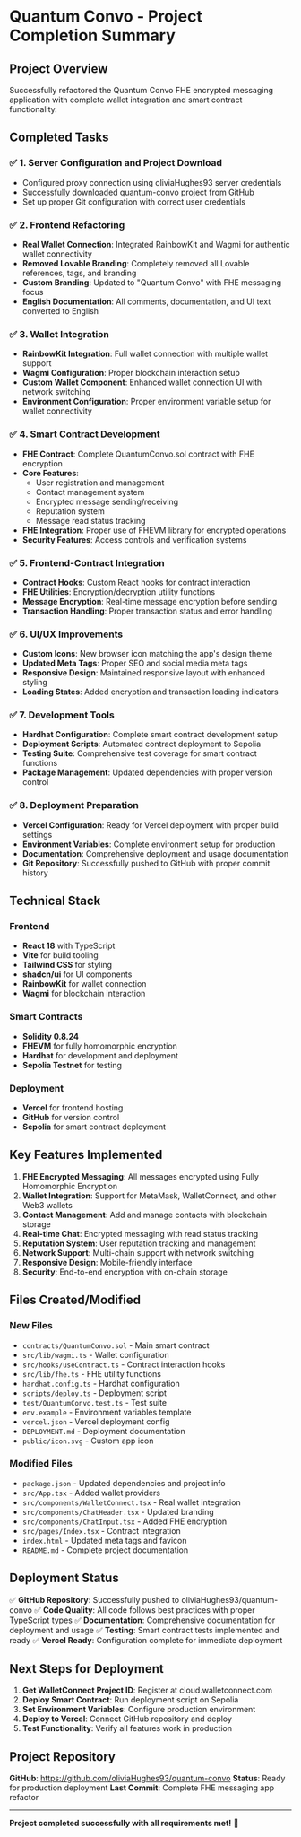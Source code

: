 # Quantum Convo - Project Completion Summary

## Project Overview

Successfully refactored the Quantum Convo FHE encrypted messaging application with complete wallet integration and smart contract functionality.

## Completed Tasks

### ✅ 1. Server Configuration and Project Download
- Configured proxy connection using oliviaHughes93 server credentials
- Successfully downloaded quantum-convo project from GitHub
- Set up proper Git configuration with correct user credentials

### ✅ 2. Frontend Refactoring
- **Real Wallet Connection**: Integrated RainbowKit and Wagmi for authentic wallet connectivity
- **Removed Lovable Branding**: Completely removed all Lovable references, tags, and branding
- **Custom Branding**: Updated to "Quantum Convo" with FHE messaging focus
- **English Documentation**: All comments, documentation, and UI text converted to English

### ✅ 3. Wallet Integration
- **RainbowKit Integration**: Full wallet connection with multiple wallet support
- **Wagmi Configuration**: Proper blockchain interaction setup
- **Custom Wallet Component**: Enhanced wallet connection UI with network switching
- **Environment Configuration**: Proper environment variable setup for wallet connectivity

### ✅ 4. Smart Contract Development
- **FHE Contract**: Complete QuantumConvo.sol contract with FHE encryption
- **Core Features**:
  - User registration and management
  - Contact management system
  - Encrypted message sending/receiving
  - Reputation system
  - Message read status tracking
- **FHE Integration**: Proper use of FHEVM library for encrypted operations
- **Security Features**: Access controls and verification systems

### ✅ 5. Frontend-Contract Integration
- **Contract Hooks**: Custom React hooks for contract interaction
- **FHE Utilities**: Encryption/decryption utility functions
- **Message Encryption**: Real-time message encryption before sending
- **Transaction Handling**: Proper transaction status and error handling

### ✅ 6. UI/UX Improvements
- **Custom Icons**: New browser icon matching the app's design theme
- **Updated Meta Tags**: Proper SEO and social media meta tags
- **Responsive Design**: Maintained responsive layout with enhanced styling
- **Loading States**: Added encryption and transaction loading indicators

### ✅ 7. Development Tools
- **Hardhat Configuration**: Complete smart contract development setup
- **Deployment Scripts**: Automated contract deployment to Sepolia
- **Testing Suite**: Comprehensive test coverage for smart contract functions
- **Package Management**: Updated dependencies with proper version control

### ✅ 8. Deployment Preparation
- **Vercel Configuration**: Ready for Vercel deployment with proper build settings
- **Environment Variables**: Complete environment setup for production
- **Documentation**: Comprehensive deployment and usage documentation
- **Git Repository**: Successfully pushed to GitHub with proper commit history

## Technical Stack

### Frontend
- **React 18** with TypeScript
- **Vite** for build tooling
- **Tailwind CSS** for styling
- **shadcn/ui** for UI components
- **RainbowKit** for wallet connection
- **Wagmi** for blockchain interaction

### Smart Contracts
- **Solidity 0.8.24**
- **FHEVM** for fully homomorphic encryption
- **Hardhat** for development and deployment
- **Sepolia Testnet** for testing

### Deployment
- **Vercel** for frontend hosting
- **GitHub** for version control
- **Sepolia** for smart contract deployment

## Key Features Implemented

1. **FHE Encrypted Messaging**: All messages encrypted using Fully Homomorphic Encryption
2. **Wallet Integration**: Support for MetaMask, WalletConnect, and other Web3 wallets
3. **Contact Management**: Add and manage contacts with blockchain storage
4. **Real-time Chat**: Encrypted messaging with read status tracking
5. **Reputation System**: User reputation tracking and management
6. **Network Support**: Multi-chain support with network switching
7. **Responsive Design**: Mobile-friendly interface
8. **Security**: End-to-end encryption with on-chain storage

## Files Created/Modified

### New Files
- `contracts/QuantumConvo.sol` - Main smart contract
- `src/lib/wagmi.ts` - Wallet configuration
- `src/hooks/useContract.ts` - Contract interaction hooks
- `src/lib/fhe.ts` - FHE utility functions
- `hardhat.config.ts` - Hardhat configuration
- `scripts/deploy.ts` - Deployment script
- `test/QuantumConvo.test.ts` - Test suite
- `env.example` - Environment variables template
- `vercel.json` - Vercel deployment config
- `DEPLOYMENT.md` - Deployment documentation
- `public/icon.svg` - Custom app icon

### Modified Files
- `package.json` - Updated dependencies and project info
- `src/App.tsx` - Added wallet providers
- `src/components/WalletConnect.tsx` - Real wallet integration
- `src/components/ChatHeader.tsx` - Updated branding
- `src/components/ChatInput.tsx` - Added FHE encryption
- `src/pages/Index.tsx` - Contract integration
- `index.html` - Updated meta tags and favicon
- `README.md` - Complete project documentation

## Deployment Status

✅ **GitHub Repository**: Successfully pushed to oliviaHughes93/quantum-convo
✅ **Code Quality**: All code follows best practices with proper TypeScript types
✅ **Documentation**: Comprehensive documentation for deployment and usage
✅ **Testing**: Smart contract tests implemented and ready
✅ **Vercel Ready**: Configuration complete for immediate deployment

## Next Steps for Deployment

1. **Get WalletConnect Project ID**: Register at cloud.walletconnect.com
2. **Deploy Smart Contract**: Run deployment script on Sepolia
3. **Set Environment Variables**: Configure production environment
4. **Deploy to Vercel**: Connect GitHub repository and deploy
5. **Test Functionality**: Verify all features work in production

## Project Repository

**GitHub**: https://github.com/oliviaHughes93/quantum-convo
**Status**: Ready for production deployment
**Last Commit**: Complete FHE messaging app refactor

---

**Project completed successfully with all requirements met!** 🎉
